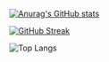 
[![Anurag's GitHub stats](https://github-readme-stats.vercel.app/api?username=brando008&show_icons=true&theme=tokyonight)](https://github.com/anuraghazra/github-readme-stats)

[![GitHub Streak](https://github-readme-streak-stats.herokuapp.com?user=brando008&theme=blueberry-duo&exclude_days=Sat)](https://git.io/streak-stats)

![Top Langs](https://github-readme-stats.vercel.app/api/top-langs/?username=brando008&layout=compact)
